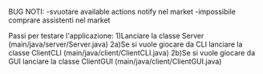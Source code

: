 BUG NOTI:
-svuotare available actions notify nel market
-impossibile comprare assistenti nel market

Passi per testare l'applicazione:
1)Lanciare la classe Server (main/java/server/Server.java)
2a)Se si vuole giocare da CLI lanciare la classe ClientCLI (main/java/client/ClientCLI.java)
2b)Se si vuole giocare da GUI lanciare la classe ClientGUI (main/java/client/ClientGUI.java)
